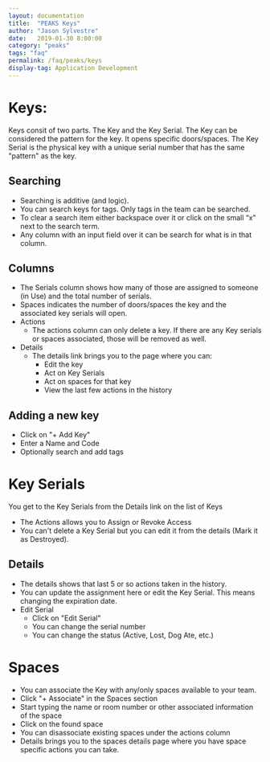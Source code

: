 ```yaml
---
layout: documentation
title:  "PEAKS Keys"
author: "Jason Sylvestre"
date:   2019-01-30 8:00:00
category: "peaks"
tags: "faq"
permalink: /faq/peaks/keys
display-tag: Application Development
---
```


# Keys:
Keys consit of two parts. The Key and the Key Serial. The Key can be considered the pattern for the key. It opens specific doors/spaces. The Key Serial is the physical key with a unique serial number that has the same "pattern" as the key.

## Searching
* Searching is additive (and logic).
* You can search keys for tags. Only tags in the team can be searched.
* To clear a search item either backspace over it or click on the small “x” next to the search term.
* Any column with an input field over it can be search for what is in that column.

## Columns
* The Serials column shows how many of those are assigned to someone (in Use) and the total number of serials.
* Spaces indicates the number of doors/spaces the key and the associated key serials will open.
* Actions
  * The actions column can only delete a key. If there are any Key serials or spaces associated, those will be removed as well.
* Details
  * The details link brings you to the page where you can:
    * Edit the key
    * Act on Key Serials
    * Act on spaces for that key
    * View the last few actions in the history

## Adding a new key
* Click on "+ Add Key"
* Enter a Name and Code
* Optionally search and add tags


# Key Serials
You get to the Key Serials from the Details link on the list of Keys

* The Actions allows you to Assign or Revoke Access
* You can't delete a Key Serial but you can edit it from the details (Mark it as Destroyed).

## Details
* The details shows that last 5 or so actions taken in the history.
* You can update the assignment here or edit the Key Serial. This means changing the expiration date.
* Edit Serial
  * Click on "Edit Serial"
  * You can change the serial number
  * You can change the status (Active, Lost, Dog Ate, etc.)

# Spaces
* You can associate the Key with any/only spaces available to your team.
* Click "+ Associate" in the Spaces section
* Start typing the name or room number or other associated information of the space
* Click on the found space
* You can disassociate existing spaces under the actions column
* Details brings you to the spaces details page where you have space specific actions you can take.
